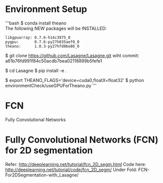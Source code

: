 # Environment Setup
'''bash
$ conda install theano  
The following NEW packages will be INSTALLED:

    libgpuarray: 0.7.6-h14c3975_0    
    pygpu:       0.7.6-py27h035aef0_0
    theano:      1.0.3-py27hfd86e86_0

$ git clone https://github.com/Lasagne/Lasagne.git
wiht commit: a61b76fd991f84c50acdb7bea02118899b5fefe1

$ cd Lasagne
$ pip install -e .

$ export THEANO_FLAGS='device=cuda0,floatX=float32'
$ python environmentCheck/useGPUForTheano.py
'''

# FCN
Fully Convolutional Networks

# Fully Convolutional Networks (FCN) for 2D segmentation
Refer: http://deeplearning.net/tutorial/fcn_2D_segm.html
Code here: http://deeplearning.net/tutorial/code/fcn_2D_segm/
Under Fold: FCN-For2DSegmentation-with_Lasagne/
